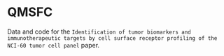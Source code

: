 # QMSFC
Data and code for the `Identification of tumor biomarkers and immunotherapeutic targets by cell surface receptor profiling of the NCI-60 tumor cell panel` paper.
